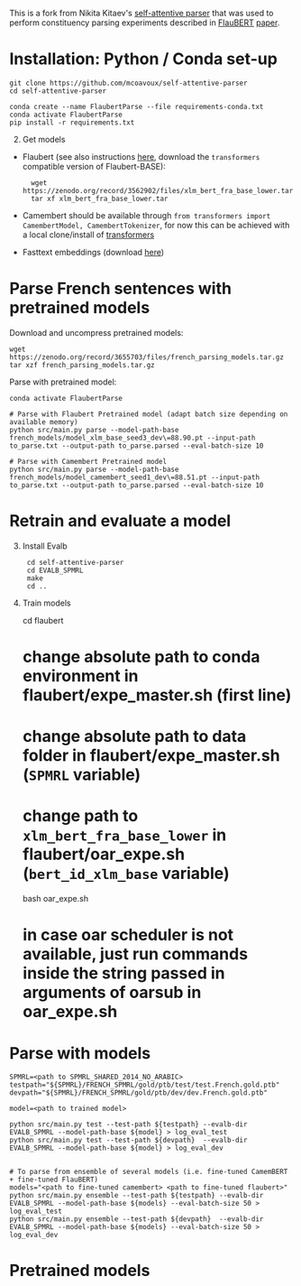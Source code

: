 
This is a fork from Nikita Kitaev's [self-attentive parser](https://github.com/nikitakit/self-attentive-parser)
that was used to perform constituency parsing experiments described in [FlauBERT](https://github.com/mcoavoux/self-attentive-parser) [paper](https://arxiv.org/abs/1912.05372).

# Installation: Python / Conda set-up

    git clone https://github.com/mcoavoux/self-attentive-parser
    cd self-attentive-parser

    conda create --name FlaubertParse --file requirements-conda.txt
    conda activate FlaubertParse
    pip install -r requirements.txt


2. Get models

* Flaubert (see also instructions [here](https://github.com/getalp/Flaubert), download the `transformers` compatible version of Flaubert-BASE):

        wget https://zenodo.org/record/3562902/files/xlm_bert_fra_base_lower.tar
        tar xf xlm_bert_fra_base_lower.tar

* Camembert should be available through `from transformers import CamembertModel, CamembertTokenizer`, for now this can be achieved with a local clone/install of [transformers](https://github.com/huggingface/transformers)
* Fasttext embeddings (download [here](https://dl.fbaipublicfiles.com/fasttext/vectors-crawl/cc.fr.300.vec.gz))

# Parse French sentences with pretrained models

Download and uncompress pretrained models:

    wget https://zenodo.org/record/3655703/files/french_parsing_models.tar.gz
    tar xzf french_parsing_models.tar.gz

Parse with pretrained model:

    conda activate FlaubertParse

    # Parse with Flaubert Pretrained model (adapt batch size depending on available memory)
    python src/main.py parse --model-path-base french_models/model_xlm_base_seed3_dev\=88.90.pt --input-path to_parse.txt --output-path to_parse.parsed --eval-batch-size 10

    # Parse with Camembert Pretrained model
    python src/main.py parse --model-path-base french_models/model_camembert_seed1_dev\=88.51.pt --input-path to_parse.txt --output-path to_parse.parsed --eval-batch-size 10


# Retrain and evaluate a model



3. Install Evalb

        cd self-attentive-parser
        cd EVALB_SPMRL
        make
        cd ..

4. Train models


    cd flaubert

    # change absolute path to conda environment in flaubert/expe_master.sh (first line)
    # change absolute path to data folder in flaubert/expe_master.sh (`SPMRL` variable)

    # change path to `xlm_bert_fra_base_lower` in flaubert/oar_expe.sh (`bert_id_xlm_base` variable)
    bash oar_expe.sh
    
    # in case oar scheduler is not available, just run commands inside the string passed in arguments of oarsub in oar_expe.sh


# Parse with models


    SPMRL=<path to SPMRL_SHARED_2014_NO_ARABIC>
    testpath="${SPMRL}/FRENCH_SPMRL/gold/ptb/test/test.French.gold.ptb"
    devpath="${SPMRL}/FRENCH_SPMRL/gold/ptb/dev/dev.French.gold.ptb"

    model=<path to trained model>

    python src/main.py test --test-path ${testpath} --evalb-dir EVALB_SPMRL --model-path-base ${model} > log_eval_test
    python src/main.py test --test-path ${devpath}  --evalb-dir EVALB_SPMRL --model-path-base ${model} > log_eval_dev


    # To parse from ensemble of several models (i.e. fine-tuned CamemBERT + fine-tuned FlauBERT)
    models="<path to fine-tuned camembert> <path to fine-tuned flaubert>"
    python src/main.py ensemble --test-path ${testpath} --evalb-dir EVALB_SPMRL --model-path-base ${models} --eval-batch-size 50 > log_eval_test
    python src/main.py ensemble --test-path ${devpath}  --evalb-dir EVALB_SPMRL --model-path-base ${models} --eval-batch-size 50 > log_eval_dev

# Pretrained models


